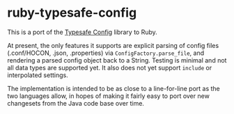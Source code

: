 ruby-typesafe-config
==========

This is a port of the [Typesafe Config](https://github.com/typesafehub/config) library to Ruby.

At present, the only features it supports are explicit parsing of config files (.conf/HOCON, .json, .properties) via `ConfigFactory.parse_file`, and rendering a parsed config object back to a String.  Testing is minimal and not all data types are supported yet.  It also does not yet support `include` or interpolated settings.

The implementation is intended to be as close to a line-for-line port as the two languages allow, in hopes of making it fairly easy to port over new changesets from the Java code base over time.

